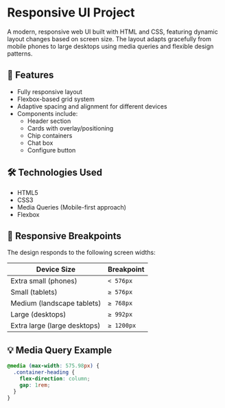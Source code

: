 # Responsive UI Project

A modern, responsive web UI built with HTML and CSS, featuring dynamic layout changes based on screen size. The layout adapts gracefully from mobile phones to large desktops using media queries and flexible design patterns.

## 🚀 Features

- Fully responsive layout
- Flexbox-based grid system
- Adaptive spacing and alignment for different devices
- Components include:
  - Header section
  - Cards with overlay/positioning
  - Chip containers
  - Chat box
  - Configure button

## 🛠️ Technologies Used

- HTML5
- CSS3
- Media Queries (Mobile-first approach)
- Flexbox

## 📱 Responsive Breakpoints

The design responds to the following screen widths:

| Device Size        | Breakpoint        |
|--------------------|-------------------|
| Extra small (phones) | `< 576px`        |
| Small (tablets)     | `≥ 576px`         |
| Medium (landscape tablets) | `≥ 768px` |
| Large (desktops)    | `≥ 992px`         |
| Extra large (large desktops) | `≥ 1200px` |

## 💡 Media Query Example

```css
@media (max-width: 575.98px) {
  .container-heading {
    flex-direction: column;
    gap: 1rem;
  }
}
